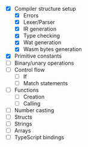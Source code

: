 - [x] Compiler structure setup
  - [x] Errors
  - [x] Lexer/Parser
  - [x] IR generation
  - [x] Type checking
  - [x] Wat generation
  - [x] Wasm bytes generation
- [x] Primitive constants
- [ ] Binary/unary operations
- [ ] Control flow
  - [ ] If
  - [ ] Match statements
- [ ] Functions
  - [ ] Creation
  - [ ] Calling
- [ ] Number casting
- [ ] Structs
- [ ] Strings
- [ ] Arrays
- [ ] TypeScript bindings

